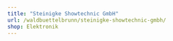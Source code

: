 ```yaml
---
title: "Steinigke Showtechnic GmbH"
url: /waldbuettelbrunn/steinigke-showtechnic-gmbh/
shop: Elektronik
---
```

